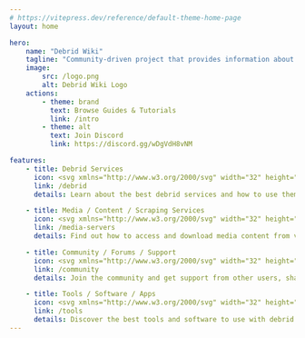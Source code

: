 ```yaml
---
# https://vitepress.dev/reference/default-theme-home-page
layout: home

hero:
    name: "Debrid Wiki"
    tagline: "Community-driven project that provides information about debrid services and related tools (WIP)"
    image:
        src: /logo.png
        alt: Debrid Wiki Logo
    actions:
        - theme: brand
          text: Browse Guides & Tutorials
          link: /intro
        - theme: alt
          text: Join Discord
          link: https://discord.gg/wDgVdH8vNM

features:
    - title: Debrid Services
      icon: <svg xmlns="http://www.w3.org/2000/svg" width="32" height="32" viewBox="0 0 24 24"><path fill="currentColor" d="M12 19c0 .34.03.67.08 1H6.5c-1.5 0-2.81-.5-3.89-1.57C1.54 17.38 1 16.09 1 14.58c0-1.3.39-2.46 1.17-3.48S4 9.43 5.25 9.15c.42-1.53 1.25-2.77 2.5-3.72S10.42 4 12 4c1.95 0 3.6.68 4.96 2.04C18.32 7.4 19 9.05 19 11c1.15.13 2.1.63 2.86 1.5c.06.05.1.13.14.19c-.9-.44-1.92-.69-3-.69c-3.87 0-7 3.13-7 7m11.83 1.64l-1 1.73c-.07.13-.2.13-.33.13l-1.23-.5c-.27.18-.54.34-.84.47l-.19 1.32c-.02.12-.13.21-.24.21h-2c-.14 0-.24-.09-.26-.21l-.19-1.32c-.31-.12-.59-.29-.85-.47l-1.24.5c-.12 0-.25 0-.31-.13l-1-1.73a.26.26 0 0 1 .06-.32l1.06-.82a4.193 4.193 0 0 1 0-1l-1.06-.82a.248.248 0 0 1-.06-.32l1-1.73c.07-.13.2-.13.31-.13l1.24.5c.26-.18.55-.34.85-.47l.19-1.32A.26.26 0 0 1 18 14h2c.11 0 .22.09.23.21l.19 1.32c.31.12.58.29.85.47l1.23-.5c.13 0 .26 0 .32.13l1 1.73c.06.11.03.24-.06.32l-1.06.82c.03.17.04.33.04.5s-.02.33-.04.5l1.07.82c.09.08.12.21.06.32M20.5 19c0-.83-.68-1.5-1.5-1.5s-1.5.67-1.5 1.5s.66 1.5 1.5 1.5s1.5-.67 1.5-1.5"/></svg>
      link: /debrid
      details: Learn about the best debrid services and how to use them to download files from file hosting sites.

    - title: Media / Content / Scraping Services
      icon: <svg xmlns="http://www.w3.org/2000/svg" width="32" height="32" viewBox="0 0 24 24"><g fill="none" stroke="currentColor" stroke-width="1.5"><path stroke-linecap="round" stroke-linejoin="round" d="M7 21h10M13.5 7v4m0 2v-2m0 0l1.37-1.566M17 7l-2.13 2.434m0 0L17 13M9.5 7l-3 4.5H10V13"/><path d="M2 16.4V3.6a.6.6 0 0 1 .6-.6h18.8a.6.6 0 0 1 .6.6v12.8a.6.6 0 0 1-.6.6H2.6a.6.6 0 0 1-.6-.6Z"/></g></svg>
      link: /media-servers
      details: Find out how to access and download media content from various sources, including streaming services and torrent sites.

    - title: Community / Forums / Support
      icon: <svg xmlns="http://www.w3.org/2000/svg" width="32" height="32" viewBox="0 0 24 24"><path fill="none" stroke="currentColor" stroke-linecap="round" stroke-linejoin="round" stroke-width="1.5" d="M7 18v-1a5 5 0 0 1 5-5v0a5 5 0 0 1 5 5v1M1 18v-1a3 3 0 0 1 3-3v0m19 4v-1a3 3 0 0 0-3-3v0m-8-2a3 3 0 1 0 0-6a3 3 0 0 0 0 6m-8 2a2 2 0 1 0 0-4a2 2 0 0 0 0 4m16 0a2 2 0 1 0 0-4a2 2 0 0 0 0 4"/></svg>
      link: /community
      details: Join the community and get support from other users, share your knowledge and help others with their questions.

    - title: Tools / Software / Apps
      icon: <svg xmlns="http://www.w3.org/2000/svg" width="32" height="32" viewBox="0 0 32 32"><path fill="currentColor" d="m23.1 16l6.3-6.3c.8-.8.8-2 0-2.8l-4.2-4.2c-.8-.8-2-.8-2.8 0L16 8.9L9.7 2.6c-.8-.8-2-.8-2.8 0L2.6 6.8c-.8.8-.8 2 0 2.8L8.9 16L2 22.9V30h7.1l6.9-6.9l6.3 6.3c.8.8 2 .8 2.8 0l4.2-4.2c.8-.8.8-2 0-2.8zm.7-12L28 8.2l-6.3 6.3l-4.2-4.2zM8.2 28H4v-4.2l6.3-6.3l4.2 4.2zm15.6 0L4 8.2L8.2 4l3.5 3.5l-2.1 2.1L11 11l2.1-2.1l4.2 4.2l-2.1 2.1l1.4 1.4l2.1-2.1l4.2 4.2l-1.9 2.2l1.4 1.4l2.1-2.1l3.5 3.5z"/></svg>
      link: /tools
      details: Discover the best tools and software to use with debrid services, including download managers and media players.
---
```

